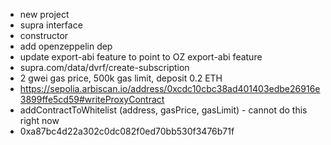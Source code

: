 - new project
- supra interface
- constructor
- add openzeppelin dep
- update export-abi feature to point to OZ export-abi feature
- supra.com/data/dvrf/create-subscription
- 2 gwei gas price, 500k gas limit, deposit 0.2 ETH
- https://sepolia.arbiscan.io/address/0xcdc10cbc38ad401403edbe26916e3899ffe5cd59#writeProxyContract
- addContractToWhitelist (address, gasPrice, gasLimit) - cannot do this right now
- 0xa87bc4d22a302c0dc082f0ed70bb530f3476b71f
